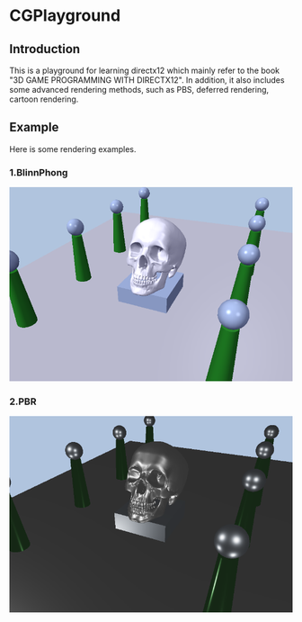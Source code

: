# CGPlayground
## Introduction
This is a playground for learning directx12 which mainly refer to the book "3D GAME PROGRAMMING WITH DIRECTX12". In addition, it also includes some advanced rendering methods, such as PBS, deferred rendering, cartoon rendering. 

## Example
Here is some rendering examples.
### 1.BlinnPhong
![BlinnPhong](https://github.com/zhli-hub/CGPlayground/blob/main/images/BlinnPhong.png)
### 2.PBR
![PBS](https://github.com/zhli-hub/CGPlayground/blob/main/images/PBS.png)
